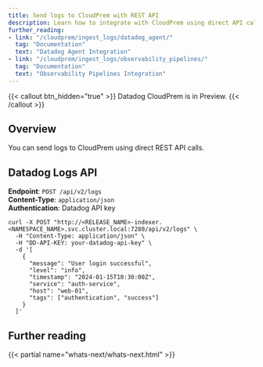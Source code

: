 ```yaml
---
title: Send logs to CloudPrem with REST API
description: Learn how to integrate with CloudPrem using direct API calls
further_reading:
- link: "/cloudprem/ingest_logs/datadog_agent/"
  tag: "Documentation"
  text: "Datadog Agent Integration"
- link: "/cloudprem/ingest_logs/observability_pipelines/"
  tag: "Documentation"
  text: "Observability Pipelines Integration"
---
```


{{< callout btn_hidden="true" >}}
  Datadog CloudPrem is in Preview.
{{< /callout >}}

## Overview

You can send logs to CloudPrem using direct REST API calls.

## Datadog Logs API

**Endpoint**: `POST /api/v2/logs`<br>
**Content-Type**: `application/json`<br>
**Authentication**: Datadog API key

```shell
curl -X POST "http://<RELEASE_NAME>-indexer.<NAMESPACE_NAME>.svc.cluster.local:7280/api/v2/logs" \
  -H "Content-Type: application/json" \
  -H "DD-API-KEY: your-datadog-api-key" \
  -d '[
    {
      "message": "User login successful",
      "level": "info",
      "timestamp": "2024-01-15T10:30:00Z",
      "service": "auth-service",
      "host": "web-01",
      "tags": ["authentication", "success"]
    }
  ]'
```

## Further reading

{{< partial name="whats-next/whats-next.html" >}}

